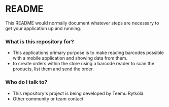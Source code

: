 # README #

This README would normally document whatever steps are necessary to get your application up and running.

### What is this repository for? ###

* This applications primary purpose is to make reading barcodes possible with a mobile application and showing data from them.
* to create orders within the store using a barcode reader to scan the products, list them and send the order.

### Who do I talk to? ###

* This repository's project is being developed by Teemu Rytsölä.
* Other community or team contact
